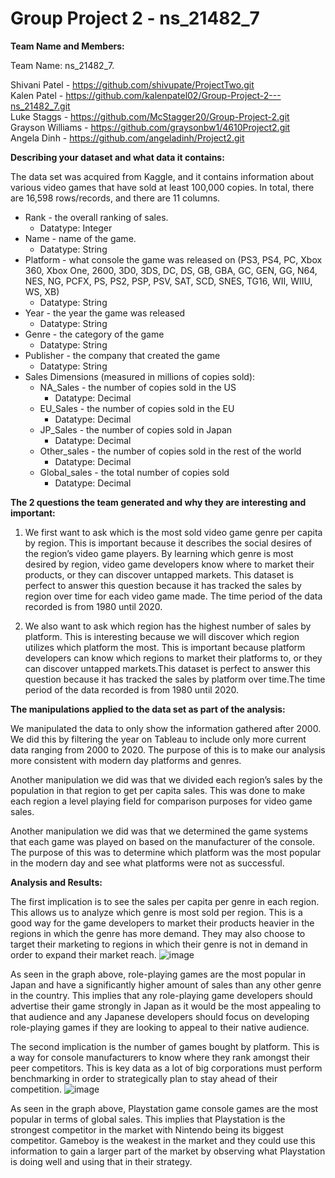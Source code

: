# Group Project 2 - ns_21482_7


**Team Name and Members:**

Team Name: ns_21482_7.   

Shivani Patel - https://github.com/shivupate/ProjectTwo.git   
Kalen Patel - https://github.com/kalenpatel02/Group-Project-2---ns_21482_7.git      
Luke Staggs - https://github.com/McStagger20/Group-Project-2.git  
Grayson Williams - https://github.com/graysonbw1/4610Project2.git  
Angela Dinh - https://github.com/angeladinh/Project2.git


**Describing your dataset and what data it contains:** 


The data set was acquired from Kaggle, and it contains information about various video games that have sold at least 100,000 copies. In total, there are 16,598 rows/records, and there are 11 columns.

* Rank - the overall ranking of sales.
    * Datatype: Integer
* Name - name of the game.
    *  Datatype: String
* Platform - what console the game was released on (PS3, PS4, PC, Xbox 360, Xbox One, 2600, 3D0, 3DS, DC, DS, GB, GBA, GC, GEN, GG, N64, NES, NG, PCFX, PS, PS2, PSP, PSV, SAT, SCD, SNES, TG16, WII, WIIU, WS, XB)
    * Datatype: String
* Year - the year the game was released
    * Datatype: String
* Genre - the category of the game
    * Datatype: String
* Publisher - the company that created the game
    * Datatype: String
* Sales Dimensions (measured in millions of copies sold):
    * NA_Sales - the number of copies sold in the US
        * Datatype: Decimal
    * EU_Sales - the number of copies sold in the EU
        * Datatype: Decimal
    * JP_Sales - the number of copies sold in Japan
        * Datatype: Decimal
    * Other_sales - the number of copies sold in the rest of the world
        * Datatype: Decimal
    * Global_sales - the total number of copies sold
        * Datatype: Decimal

**The 2 questions the team generated and why they are interesting and important:**
 
 1. We first want to ask which is the most sold video game genre per capita by region. This is important because it describes the social desires of the region’s video game players. By learning which genre is most desired by region, video game developers know where to market their products, or they can discover untapped markets. This dataset is perfect to answer this question because it has tracked the sales by region over time for each video game made. The time period of the data recorded is from 1980 until 2020.

2. We also want to ask which region has the highest number of sales by platform. This is interesting because we will discover which region utilizes which platform the most. This is important because platform developers can know which regions to market their platforms to, or they can discover untapped markets.This dataset is perfect to answer this question because it has tracked the sales by platform over time.The time period of the data recorded is from 1980 until 2020.


**The manipulations applied to the data set as part of the analysis:**

We manipulated the data to only show the information gathered after 2000. We did this by filtering the year on Tableau to include only more current data ranging from 2000 to 2020. The purpose of this is to make our analysis more consistent with modern day platforms and genres. 

Another manipulation we did was that we divided each region’s sales by the population in that region to get per capita sales. This was done to make each region a level playing field for comparison purposes for video game sales.

Another manipulation we did was that we determined the game systems that each game was played on based on the manufacturer of the console. The purpose of this was to determine which platform was the most popular in the modern day and see what platforms were not as successful. 

**Analysis and Results:**

The first implication is to see the sales per capita per genre in each region. This allows us to analyze which genre is most sold per region. This is a good way for the game developers to market their products heavier in the regions in which the genre has more demand. They may also choose to target their marketing to regions in which their genre is not in demand in order to expand their market reach.
![image](https://user-images.githubusercontent.com/129434299/235215784-d011c958-f25e-45b5-953c-8b271e5def0d.png)

As seen in the graph above, role-playing games are the most popular in Japan and have a significantly higher amount of sales than any other genre in the country. This implies that any role-playing game developers should advertise their game strongly in Japan as it would be the most appealing to that audience and any Japanese developers should focus on developing role-playing games if they are looking to appeal to their native audience. 

The second implication is the number of games bought by platform. This is a way for console manufacturers to know where they rank amongst their peer competitors. This is key data as a lot of big corporations must perform benchmarking in order to strategically plan to stay ahead of their competition. 
![image](https://user-images.githubusercontent.com/129434299/235215551-94a86b6b-6189-4d14-b711-6dfb82e97d42.png)

As seen in the graph above, Playstation game console games are the most popular in terms of global sales. This implies that Playstation is the strongest competitor in the market with Nintendo being its biggest competitor. Gameboy is the weakest in the market and they could use this information to gain a larger part of the market by observing what Playstation is doing well and using that in their strategy. 
